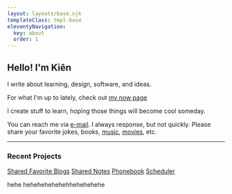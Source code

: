 ```yaml
---
layout: layouts/base.njk
templateClass: tmpl-base
eleventyNavigation:
  key: about 
  order: 1
---
```

## Hello! I'm Kiên 

I write about learning, design, software, and ideas.

For what I'm up to lately, check out [my now page](/now/)

I create stuff to learn, hoping those things will become cool someday.

You can reach me via [e-mail](mailto:%20nsongkien@gmail.com). I always response, but not quickly.
Please share your favorite jokes, books, [music](https://open.spotify.com/playlist/7ISChHyzVFTHl4H8rgu85G?si=e9a5bc24d5e64823), [movies](https://letterboxd.com/nskien/likes/films/), etc.

---

### Recent Projects

[Shared Favorite Blogs](https://kien-blogapp.fly.dev/)
[Shared Notes](https://noteapp-nskien.fly.dev/)
[Phonebook](https://phonebook-nskien.fly.dev/)
[Scheduler](https://github.com/sokennguyen/WPF_barber)

<p class="note">hehe hehehehehehehhehehehehe</p>
